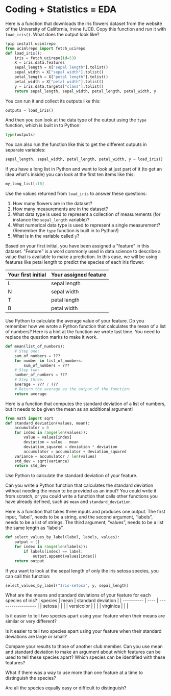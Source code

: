 # Coding + Statistics = EDA

Here is a function that downloads the iris flowers dataset from the website of the University of California, Irvine (UCI).
Copy this function and run it with `load_iris()`.
What does the output look like?

```python
!pip install ucimlrepo
from ucimlrepo import fetch_ucirepo
def load_iris():
    iris = fetch_ucirepo(id=53)
    X = iris.data.features
    sepal_length = X["sepal length"].tolist()
    sepal_width = X["sepal width"].tolist()
    petal_length = X["petal length"].tolist()
    petal_width = X["petal width"].tolist()
    y = iris.data.targets["class"].tolist()
    return sepal_length, sepal_width, petal_length, petal_width, y
```

You can run it and collect its outputs like this:
```python
outputs = load_iris()
```
And then you can look at the data type of the output using the `type` function, which is built in to Python:
```python
type(outputs)
```
You can also run the function like this to get the different outputs in separate variables:
```python
sepal_length, sepal_width, petal_length, petal_width, y = load_iris()
```
If you have a long list in Python and want to look at just part of it (to get an idea what's inside) you can look at the first ten items like this:
```python
my_long_list[:10]
```

Use the values returned from `load_iris` to answer these questions:
 1. How many flowers are in the dataset?
 2. How many measurements are in the dataset?
 3. What data type is used to represent a collection of measurements (for instance the `sepal_length` variable)?
 4. What numerical data type is used to represent a single measurement? (Remember the `type` function is built in to Python!)
 5. What is in the variable called `y`?

Based on your first initial, you have been assigned a "feature" in this dataset.
"Feature" is a word commonly used in data science to describe a value that is available to make a prediction.
In this case, we will be using features like petal length to predict the species of each iris flower.

| Your first initial | Your assigned feature |
| ------------------ | --------------------- |
| L                  | sepal length          |
| N                  | sepal width           |
| T                  | petal length          |
| B                  | petal width           |

Use Python to calculate the average value of your feature.
Do you remember how we wrote a Python function that calculates the mean of a list of numbers?
Here is a hint at the function we wrote last time.
You need to replace the question marks to make it work.

```python
def mean(list_of_numbers):
    # Step one:
    sum_of_numbers = ???
    for number in list_of_numbers:
        sum_of_numbers = ???
    # Step two:
    number_of_numbers = ???
    # Step three:
    average = ??? / ???
    # Return the average as the output of the function:
    return average
```

Here is a function that computes the standard deviation of a list of numbers, but it needs to be given the mean as an additional argument!

```python
from math import sqrt
def standard_deviation(values, mean):
    accumulator = 0
    for index in range(len(values)):
        value = values[index]
        deviation = value - mean
        deviation_squared = deviation * deviation
        accumulator = accumulator + deviation_squared
    variance = accumulator / len(values)
    std_dev = sqrt(variance)
    return std_dev
```

Use Python to calculate the standard deviation of your feature.

Can you write a Python function that calculates the standard deviation without needing the mean to be provided as an input?
You could write it from scratch, or you could write a function that calls other functions you have already defined, such as `mean` and `standard_deviation`.

Here is a function that takes three inputs and produces one output. The first input, “label”, needs to be a string, and the second argument, “labels”, needs to be a list of strings. The third argument, “values”, needs to be a list the same length as “labels”. 

```python
def select_values_by_label(label, labels, values):
    output = []
    for index in range(len(labels)):
        if labels[index] == label:
            output.append(values[index])
    return output
```

If you want to look at the sepal length of only the iris setosa species, you can call this function:
```python
select_values_by_label("Iris-setosa", y, sepal_length)
```

What are the means and standard deviations of your feature for each species of iris? 
| species    | mean | standard deviation |
| ---------- | ---- | ------------------ |
| setosa     |      |                    |
| versicolor |      |                    |
| virginica  |      |                    |

Is it easier to tell two species apart using your feature when their means are similar or very different?

Is it easier to tell two species apart using your feature when their standard deviations are large or small?

Compare your results to those of another club member.
Can you use mean and standard deviation to make an argument about which features can be used to tell these species apart?
Which species can be identified with these features?

What if there was a way to use more than one feature at a time to distinguish the species?

Are all the species equally easy or difficult to distinguish?
